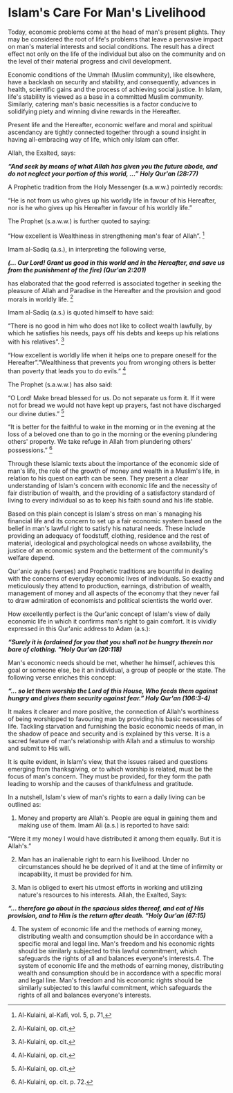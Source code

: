 Islam's Care For Man's Livelihood
=================================

Today, economic problems come at the head of man's present plights. They
may be considered the root of life's problems that leave a pervasive
impact on man's material interests and social conditions. The result has
a direct effect not only on the life of the individual but also on the
community and on the level of their material progress and civil
development.

Economic conditions of the Ummah (Muslim community), like elsewhere,
have a backlash on security and stability, and consequently, advances in
health, scientific gains and the process of achieving social justice. In
Islam, life's stability is viewed as a base in a committed Muslim
community. Similarly, catering man's basic necessities is a factor
conducive to solidifying piety and winning divine rewards in the
Hereafter.

Present life and the Hereafter, economic welfare and moral and spiritual
ascendancy are tightly connected together through a sound insight in
having all-embracing way of life, which only Islam can offer.

Allah, the Exalted, says:

***“And seek by means of what Allah has given you the future abode, and
do not neglect your portion of this world, ...” Holy Qur'an (28:77)***

A Prophetic tradition from the Holy Messenger (s.a.w.w.) pointedly
records:

“He is not from us who gives up his worldly life in favour of his
Hereafter, nor is he who gives up his Hereafter in favour of his worldly
life.”

The Prophet (s.a.w.w.) is further quoted to saying:

“How excellent is Wealthiness in strengthening man's fear of Allah”.
[^1]

Imam al-Sadiq (a.s.), in interpreting the following verse,

***(... Our Lord! Grant us good in this world and in the Hereafter, and
save us from the punishment of the fire) (Qur'an 2:201)***

has elaborated that the good referred is associated together in seeking
the pleasure of Allah and Paradise in the Hereafter and the provision
and good morals in worldly life. [^2]

Imam al-Sadiq (a.s.) is quoted himself to have said:

“There is no good in him who does not like to collect wealth lawfully,
by which he satisfies his needs, pays off his debts and keeps up his
relations with his relatives”. [^3]

“How excellent is worldly life when it helps one to prepare oneself for
the Hereafter”.”Wealthiness that prevents you from wronging others is
better than poverty that leads you to do evils.” [^4]

The Prophet (s.a.w.w.) has also said:

“O Lord! Make bread blessed for us. Do not separate us form it. If it
were not for bread we would not have kept up prayers, fast not have
discharged our divine duties.” [^5]

“It is better for the faithful to wake in the morning or in the evening
at the loss of a beloved one than to go in the morning or the evening
plundering others' property. We take refuge in Allah from plundering
others' possessions.” [^6]

Through these Islamic texts about the importance of the economic side of
man's life, the role of the growth of money and wealth in a Muslim's
life, in relation to his quest on earth can be seen. They present a
clear understanding of Islam's concern with economic life and the
necessity of fair distribution of wealth, and the providing of a
satisfactory standard of living to every individual so as to keep his
faith sound and his life stable.

Based on this plain concept is Islam's stress on man\`s managing his
financial life and its concern to set up a fair economic system based on
the belief in man's lawful right to satisfy his natural needs. These
include providing an adequacy of foodstuff, clothing, residence and the
rest of material, ideological and psychological needs on whose
availability, the justice of an economic system and the betterment of
the community's welfare depend.

Qur'anic ayahs (verses) and Prophetic traditions are bountiful in
dealing with the concerns of everyday economic lives of individuals. So
exactly and meticulously they attend to production, earnings,
distribution of wealth, management of money and all aspects of the
economy that they never fail to draw admiration of economists and
political scientists the world over.

How excellently perfect is the Qur'anic concept of Islam's view of daily
economic life in which it confirms man's right to gain comfort. It is
vividly expressed in this Qur'anic address to Adam (a.s.):

***“Surely it is (ordained for you that you shall not be hungry therein
nor bare of clothing. ”Holy Qur'an (20:118)***

Man's economic needs should be met, whether he himself, achieves this
goal or someone else, be it an individual, a group of people or the
state. The following verse enriches this concept:

***“... so let them worship the Lord of this House, Who feeds them
against hungry and gives them security against fear.” Holy Qur'an
(106:3-4)***

It makes it clearer and more positive, the connection of Allah's
worthiness of being worshipped to favouring man by providing his basic
necessities of life. Tackling starvation and furnishing the basic
economic needs of man, in the shadow of peace and security and is
explained by this verse. It is a sacred feature of man's relationship
with Allah and a stimulus to worship and submit to His will.

It is quite evident, in Islam's view, that the issues raised and
questions emerging from thanksgiving, or to which worship is related,
must be the focus of man's concern. They must be provided, for they form
the path leading to worship and the causes of thankfulness and
gratitude.

In a nutshell, Islam's view of man's rights to earn a daily living can
be outlined as:

1. Money and property are Allah's. People are equal in gaining them and
making use of them. Imam Ali (a.s.) is reported to have said:

“Were it my money I would have distributed it among them equally. But it
is Allah's.”

2. Man has an inalienable right to earn his livelihood. Under no
circumstances should he be deprived of it and at the time of infirmity
or incapability, it must be provided for him.

3. Man is obliged to exert his utmost efforts in working and utilizing
nature's resources to his interests. Allah, the Exalted, Says:

***“... therefore go about in the spacious sides thereof, and eat of His
provision, and to Him is the return after death. ”Holy Qur'an (67:15)***

4. The system of economic life and the methods of earning money,
distributing wealth and consumption should be in accordance with a
specific moral and legal line. Man's freedom and his economic rights
should be similarly subjected to this lawful commitment, which
safeguards the rights of all and balances everyone's interests.4. The
system of economic life and the methods of earning money, distributing
wealth and consumption should be in accordance with a specific moral and
legal line. Man's freedom and his economic rights should be similarly
subjected to this lawful commitment, which safeguards the rights of all
and balances everyone's interests.

[^1]: Al-Kulaini, al-Kafi, vol. 5, p. 71,

[^2]: Al-Kulaini, op. cit.

[^3]: Al-Kulaini, op. cit.

[^4]: Al-Kulaini, op. cit.

[^5]: Al-Kulaini, op. cit.

[^6]: Al-Kulaini, op. cit. p. 72.


